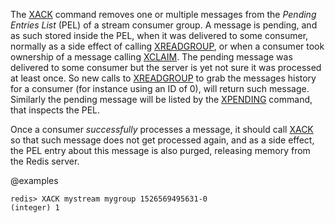 The [XACK](/commands/xack) command removes one or multiple messages from the
*Pending Entries List* (PEL) of a stream consumer group. A message is pending,
and as such stored inside the PEL, when it was delivered to some consumer,
normally as a side effect of calling [XREADGROUP](/commands/xreadgroup), or when a consumer took
ownership of a message calling [XCLAIM](/commands/xclaim). The pending message was delivered to
some consumer but the server is yet not sure it was processed at least once.
So new calls to [XREADGROUP](/commands/xreadgroup) to grab the messages history for a consumer
(for instance using an ID of 0), will return such message.
Similarly the pending message will be listed by the [XPENDING](/commands/xpending) command,
that inspects the PEL.

Once a consumer *successfully* processes a message, it should call [XACK](/commands/xack)
so that such message does not get processed again, and as a side effect,
the PEL entry about this message is also purged, releasing memory from the
Redis server.

@examples

```
redis> XACK mystream mygroup 1526569495631-0
(integer) 1
```

